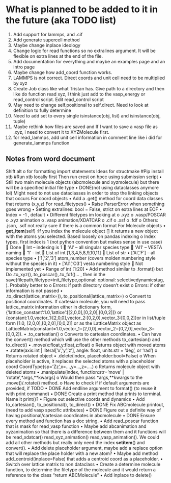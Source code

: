 # What is planned to be added to it in the future (aka TODO list)

1. Add support for lammps, and .cif
2. Add generate supercell method
3. Maybe change inplace ideology
4. Change logic for read functions so no extralines argument. It will be flexible on extra lines at the end of the file.
6. Add documentation for everything and maybe an examples page and an intro page
7. Maybe change how add_coord function works.
8. LAMMPS is not correct. Direct coords and unit cell need to be multiplied by xyz
9. Create Job class like what Tristan has. Give path to a directory and then like do function read xyz, I think just add to the vasp_energy or read_control script. Edit read_control script
10. May need to change self.positional to self.direct. Need to look at definition to fully determine
11. Need to add set to every single isinstance(obj, list) and isinstance(obj, tuple)
12. Maybe rethink how files are saved and If I want to save a vasp file as .xyz, i need to convert it to XYZMolecule first.
13. for read_lammps, add unit cell information in comment line like i did for generate_lammps function

## Notes from word document
Shift alt o for formatting import statements
Ideas for structmake
#Pip install xtb
#Run xtb locally first
Then run crest on hpcc using submission script
•	Still two main molecule objects (abcmolecule and xyzmolecule) but there will be a specified initial file type
•	DONE(not using dataclasses anymore lol) Might need to not use dataclasses in order to stop the linking objects that occurs
For coord objects
•	Add a .get() method for coord data classes that returns (x,y,z)
For read_filetypes()
•	Raise ParserError when something goes wrong
•	Setting extralines: bool = False, strict on extra lines at EOF
•	Index = -1 , default
•	Different filetypes im looking at
o	.xyz 
o	.vasp/POSCAR
o	.xyz animation
o	.vasp animation/XDATCAR
o	.cif
o	.xsf
o	.fdf
o	Others: .json, .sdf not really sure if there is a common format
For Molecule objects
•	__get_item__(self) :If you index the molecule object [] it returns a new object with the atoms you selected. Based loosely on pandas indexing
o	Index types, first index is 1 (not python convention but makes sense in use case)
	Done
	Int – indexing is 1
	‘Al’ – all singular species type
	‘Al1’ – VESTA naming 
	‘1’ - int
	List of int [1,3,4,5,8,9,10,11]
	List of str
•	[‘Al’,’F’] – all species type
•	[‘1’,’2’,’3’] atom_number (covers molden numbering style without the species in it)
•	[‘Al1’,’O3’] vesta numbering style
	Not implemented yet
•	Range of int [1:20]
•	Add method similar to .format() but  Do .to_xyz(),.to_poscar(),.to_fdf()… , then in the save(filepath,filetype=init_filetype,optional: optional: selectivedynamicstag, ). Probably better to
o	Errors: if path directory doesn’t exist
o	Errors: if other information is not passed
•	.to_direct(lattice_matrix=)),.to_positional(lattice_matrix=)
o	Convert to positional coordinates. If cartesian molecule, you will need to pass lattice_matrix information either in dictionary form, {‘lattice_constant’:1.0,’lattice’:[[2,0,0],[0,2,0],[0,0,2]]} or {constant:1.0,vector_1:[2,0,0],vector_2:[0,2,0],vector_3:[0,0,2]}or in list/tuple form [1.0, [2,0,0],[0,2,0],[0,0,2]] or as the LatticeMatrix object as LatticeMatrix(constant=1.0,vector_1=[2,0,0],vector_2=[0,2,0],vector_3=[0,0,2]).
•	.to_cartestian()
o	Converts to cartesian coordinates.
•	Can have the convert() method which will use the other methods to_cartesian() and to_direct()
•	.move(x:float,y:float,z:float)
o	Returns object with moved atoms
•	.rotate(axis:int | literal[‘x’,’y’,’z’], angle: float, units:str = ’deg’, or ‘rad’)
o	Returns rotated object
•	 .delete(index, placeholder:bool=False)
o	When placeholder is active, it replaces the selected atoms with a placeholder coord CoordType(sp=’Zz’,x=…,y=…,z=….)
o	Returns molecule object with deleted atoms
•	.manipulate(index, function:str=’move’ | ‘rotate’,*args,**kwargs]
o	Would then pass *args,**kwargs to the .move()/.rotate() method.
o	Have to check if if default arguments are provided, if 
TODO
•	DONE Add endline argument to format() (to reuse it with print command)
•	DONE Create a print method that prints to terminal. Name it print()?
•	Figure out selective coords and dynamics
•	Add to_cartesian(), to_positional(), to_direct()
•	DONE Fix ABCmolecule printout, (need to add vasp specific attributes)
•	DONE Figure out a definite way of having positional/cartesian coordinates in abcmolecule
•	DONE Ensure every method and function has a doc string.
•	Add read_poscar function that is mask for read_vasp function
•	Maybe add abcanimation and xyzanimation so that there is a difference between them and it functions will be read_xdatcar() read_xyz_animation() read_vasp_animation(). We could add all other methods but really only need the index __setitem__() and convert().
•	Add delete placeholder argument, maybe add a replace option that will replace the place holder with a new atom?
•	Maybe add method add_centroid(inplace=False) that adds a centroid coord as a placeholder. 
•	Switch over lattice matrix to non dataclass
•	Create a determine molecule function, to determine the filetype of the molecule and it would return a reference to the class “return ABCMolecule”
•	Add inplace to delete()
